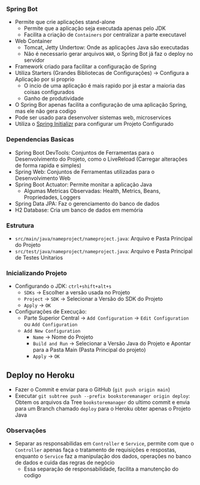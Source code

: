 ### Spring Bot

- Permite que crie aplicações stand-alone
    - Permite que a aplicação seja executada apenas pelo JDK
    - Facilita a criação de ``Containers`` por centralizar a parte executavel
- Web Container
    - Tomcat, Jetty Undertow: Onde as aplicações Java são executadas
    - Não é necessario gerar arquivos ``WAR``, o Spring Bot já faz o deploy no servidor
- Framework criado para facilitar a configuração de Spring
- Utiliza Starters (Grandes Bibliotecas de Configurações) → Configura a Aplicação por si proprio
    - O incio de uma aplicação é mais rapido por já estar a maioria das coisas configurados
    - Ganho de produtividade
- O Spring Bor apenas facilita a configuração de uma aplicação Spring, mas ele não gera codigo
- Pode ser usado para desenvolver sistemas web, microservices
- Utiliza o [Spring Initializr](https://start.spring.io) para configurar um Projeto Configurado

### Dependencias Basicas

- Spring Boot DevTools: Conjuntos de Ferramentas para o Desenvolvimento do Projeto, como o LiveReload (Carregar
  alterações de forma rapida e simples)
- Spring Web: Conjuntos de Ferramentas utilizadas para o Desenvolvimento Web
- Spring Boot Actuator: Permite monitar a aplicação Java
    - Algumas Metricas Observadas: Health, Metrics, Beans, Propriedades, Loggers
- Spring Data JPA: Faz o gerenciamento do banco de dados
- H2 Database: Cria um banco de dados em memória

### Estrutura

- ``src/main/java/nameproject/nameproject.java``: Arquivo e Pasta Principal do Projeto
- ``src/test/java/nameproject/nameproject.java``: Arquivo e Pasta Principal de Testes Unitarios

### Inicializando Projeto

- Configurando o JDK: ``ctrl+shift+alt+s``
    - ``SDKs`` -> Escolher a versão usada no Projeto
    - ``Project`` -> ``SDK`` -> Selecionar a Versão do SDK do Projeto
    - ``Apply`` -> ``OK``
- Configurações de Execução:
    - Parte Superior Central -> ``Add Configuration`` -> ``Edit Configuration`` ou ``Add Configuration``
    - ``Add New Configuration``
        - ``Name`` -> Nome do Projeto
        - ``Build and Run`` -> Selecionar a Versão Java do Projeto e Apontar para a Pasta Main (Pasta Principal do
          projeto)
        - ``Apply`` -> ``OK``

## Deploy no Heroku

- Fazer o Commit e enviar para o GitHub (``git push origin main``)
- Executar ``git subtree push --prefix bookstoremanager origin deploy``: Obtem os arquivos da Tree ``bookstoremanager``
  do ultimo commit e envia para um Branch chamado ``deploy`` para o Heroku obter apenas o Projeto Java

### Observações

- Separar as responsabilidas em ``Controller`` e ``Service``, permite com que o ``Controller`` apenas faça o tratamento
  de requisições e respostas, enquanto o ``Service`` faz a manipulação dos dados, operações no banco de dados e cuida
  das regras de negócio
    - Essa separação de responsabilidade, facilita a manutenção do codigo
